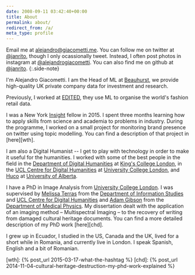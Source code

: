 ```yaml
---
date: 2008-09-11 03:42:40+00:00
title: About
permalink: about/
redirect_from: /a/
meta_type: profile
---
```


Email me at [alejandro@giacometti.me](mailto:alejandro.giacometti.me). You can follow me on twitter at [@janrito][twitter], though I only ocassionally tweet. Instead, I often post photos in instagram at [@alejandrogiacometti][instagram]. You can also find me on github at [@janrito][github].
{:.side-note}

I'm Alejandro Giacometti. I am the Head of ML at [Beauhurst], we provide high-quality UK private company data for investment and research.

Previously, I worked at [EDITED], they use ML to organise the world's fashion retail data.

I was a New York [Insight] fellow in 2015. I spent three months learning how to apply skills from science and academia to problems in industry. During the programme, I worked on a small project for monitoring brand presence on twitter using topic modelling. You can find a description of that project in [here][wth].

I am also a Digital Humanist -- I get to play with technology in order to make it useful for the humanities. I worked with some of the best people in the field in the [Department of Digital Humanities][kcldh] at [King's College London][kcl], in the [UCL Centre for Digital Humanities][ucldh] at [University College London][ucl], and [Huco] at [University of Alberta][uofa].

I have a PhD in Image Analysis from [University College London][ucl]. I was supervised by [Melissa Terras][] from the [Department of Information Studies][dis] and [UCL Centre for Digital Humanities][ucldh] and [Adam Gibson][] from the [Department of Medical Physics][medphys]. My dissertation dealt with the application of an imaging method – Multispectral Imaging – to the recovery of writing from damaged cultural heritage documents. You can find a more detailed description of my PhD work [here][chd].

I grew up in Ecuador, I studied in the US, Canada and the UK, lived for a short while in Romania, and currently live in London. I speak Spanish, English and a bit of Romanian.

[wth]: {% post_url 2015-03-17-what-the-hashtag %}
[chd]: {% post_url 2014-11-04-cultural-heritage-destruction-my-phd-work-explained %}

[adam gibson]: http://www.ucl.ac.uk/medphys/contacts/people/agibson 'Adam Gibson'
[dis]: http://www.infostudies.ucl.ac.uk/ 'Department of Information Studies at University College London'
[beauhurst]: https://www.beauhurst.com/
[edited]: //edited.com
[github]: http://github.com/janrito '@janrito at Github'
[huco]: https://www.ualberta.ca/interdisciplinary-studies/humanities-computing 'Humanities Computing at University of Alberta'
[insight]: //insightdatascience.com/
[instagram]: http://instagram.com/alejandrogiacometti '@alejandrogiacometti at instagram'
[kcl]: http://www.kcl.ac.uk "King's College London"
[kcldh]: http://www.kcl.ac.uk/artshums/depts/ddh/index.aspx "Department of Digital Humanities at King's College London"
[medphys]: http://www.ucl.ac.uk/medphys/ 'Department of Medical Physics'
[melissa terras]: http://www.ucl.ac.uk/infostudies/melissa-terras/ 'Melissa Terras'
[twitter]: http://twitter.com/janrito '@janrito at Twitter'
[ucl]: http://www.ucl.ac.uk 'University College London'
[ucldh]: http://www.ucl.ac.uk/dh/ 'UCL Centre for Digital Humanities'
[uofa]: http://www.ualberta.ca 'University of Alberta'
